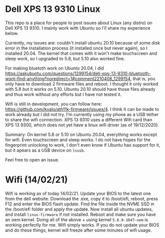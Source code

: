 # Dell XPS 13 9310 Linux 
This repo is a place for people to post issues about Linux (any distro) on Dell XPS 13 9310. I mainly work with Ubuntu so I'll share my experience below.

Currently, my issues are: couldn't install ubuntu 20.10 because of some disk error in the installation process (it installed once but never again), so I installed 20.04. The kernel that comes with it won't make touchscreen and sleep work, so I upgraded to 5.8, but 5.10 also worked fine.

For making bluetoth work on Ubuntu 20.04, I did https://askubuntu.com/questions/1299154/dell-xps-13-9310-bluetooth-wont-find-anything?noredirect=1#comment2210408_1299154, that is, you only have to download 2 firmware files and reboot. I thought it only worked with 5.8 but it works on 5.10. Ubuntu 20.10 should have those files already and thus work without any efforts but I have not tested it.

Wifi is still in development, you can follow here: https://github.com/kvalo/ath11k-firmware/issues/4. I think it can be made to work already but I did not try. I'm currently using my phone as a USB tether to share the wifi connection. XPS 13 9310 uses a different Wifi card than XPS 13 9300, which does not yet have a linux wifi driver (as of 19/12/2020).

Summary: On kernel 5.8 or 5.10 on Ubuntu 20.04, everything works except for wifi. Even touchscreen and sleep works. I do not have hopes for the fingerprint unlocking to work, I don't even know if Ubuntu has support for it, but it apears as a USB device on `lsusb`.


Feel free to open an issue.

# Wifi (14/02/21)

Wifi is working as of today 14/02/21. Update your BIOS to the latest one from the dell website. Download the .exe, copy it to /boot/efi, reboot, press F12 and enter the BIOS flash update. Find the file inside the NVME SSD in the /boot/efi folder and apply the update. Now install all ubuntu updates, and install `linux-firmware` if not installed. Reboot and make sure you have an oem kernel. Doing all of the above + using kernel `5.6.0-1047-oem` is working perfectly for me. Wifi simply works. If you do not update your BIOS and do these things, kernel will freeze after some minutes of wifi usage.
